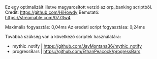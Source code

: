 Ez egy optimalizált illetve magyarosított verzió az orp_banking scriptből.
Credit: https://github.com/HiHowdy
Bemutató: https://streamable.com/0773w4

Maximális fogyasztás: 0,04ms
Az eredeti script fogyasztása: 0,24ms

Továbbá szükség van a következő scriptek használatára:
- mythic_notify | https://github.com/JayMontana36/mythic_notify
- progressBars | https://github.com/EthanPeacock/progressBars
